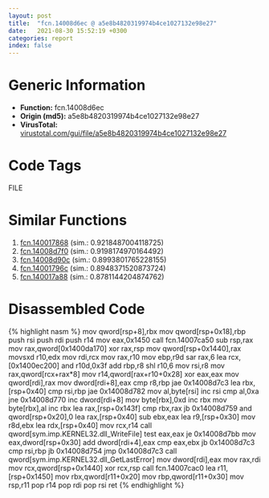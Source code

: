 ```yaml
---
layout: post
title:  "fcn.14008d6ec @ a5e8b4820319974b4ce1027132e98e27"
date:   2021-08-30 15:52:19 +0300
categories: report
index: false
---
```


# Generic Information
- **Function:** fcn.14008d6ec
- **Origin (md5):** a5e8b4820319974b4ce1027132e98e27
- **VirusTotal:** [virustotal.com/gui/file/a5e8b4820319974b4ce1027132e98e27][virustotal_ref]

# Code Tags
<span class="tag" id="FILE">FILE</span>


# Similar Functions

1. [fcn.140017868][similar_1_ref] (sim.: 0.9218487004118725)
2. [fcn.14008d7f0][similar_2_ref] (sim.: 0.9198174970164492)
3. [fcn.14008d90c][similar_3_ref] (sim.: 0.8993801765228155)
4. [fcn.14001796c][similar_4_ref] (sim.: 0.8948371520873724)
5. [fcn.140017a88][similar_5_ref] (sim.: 0.8781144204874762)


# Disassembled Code

{% highlight nasm %}
mov qword[rsp+8],rbx
mov qword[rsp+0x18],rbp
push rsi
push rdi
push r14
mov eax,0x1450
call fcn.14007ca50
sub rsp,rax
mov rax,qword[0x1400da170]
xor rax,rsp
mov qword[rsp+0x1440],rax
movsxd r10,edx
mov rdi,rcx
mov rax,r10
mov ebp,r9d
sar rax,6
lea rcx,[0x1400ec200]
and r10d,0x3f
add rbp,r8
shl r10,6
mov rsi,r8
mov rax,qword[rcx+rax*8]
mov r14,qword[rax+r10+0x28]
xor eax,eax
mov qword[rdi],rax
mov dword[rdi+8],eax
cmp r8,rbp
jae 0x14008d7c3
lea rbx,[rsp+0x40]
cmp rsi,rbp
jae 0x14008d782
mov al,byte[rsi]
inc rsi
cmp al,0xa
jne 0x14008d770
inc dword[rdi+8]
mov byte[rbx],0xd
inc rbx
mov byte[rbx],al
inc rbx
lea rax,[rsp+0x143f]
cmp rbx,rax
jb 0x14008d759
and qword[rsp+0x20],0
lea rax,[rsp+0x40]
sub ebx,eax
lea r9,[rsp+0x30]
mov r8d,ebx
lea rdx,[rsp+0x40]
mov rcx,r14
call qword[sym.imp.KERNEL32.dll_WriteFile]
test eax,eax
je 0x14008d7bb
mov eax,dword[rsp+0x30]
add dword[rdi+4],eax
cmp eax,ebx
jb 0x14008d7c3
cmp rsi,rbp
jb 0x14008d754
jmp 0x14008d7c3
call qword[sym.imp.KERNEL32.dll_GetLastError]
mov dword[rdi],eax
mov rax,rdi
mov rcx,qword[rsp+0x1440]
xor rcx,rsp
call fcn.14007cac0
lea r11,[rsp+0x1450]
mov rbx,qword[r11+0x20]
mov rbp,qword[r11+0x30]
mov rsp,r11
pop r14
pop rdi
pop rsi
ret 
{% endhighlight %}


[similar_1_ref]: /report/fcn.140017868@72082bb1b08918279d6780845b69f5ff
[similar_2_ref]: /report/fcn.14008d7f0@a5e8b4820319974b4ce1027132e98e27
[similar_3_ref]: /report/fcn.14008d90c@a5e8b4820319974b4ce1027132e98e27
[similar_4_ref]: /report/fcn.14001796c@72082bb1b08918279d6780845b69f5ff
[similar_5_ref]: /report/fcn.140017a88@72082bb1b08918279d6780845b69f5ff
[virustotal_ref]: https://www.virustotal.com/gui/file/a5e8b4820319974b4ce1027132e98e27